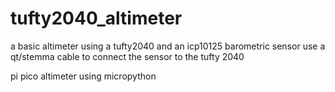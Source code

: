 # tufty2040_altimeter
a basic altimeter using a tufty2040 and an icp10125 barometric sensor
use a qt/stemma cable to connect the sensor to the tufty 2040


pi pico altimeter using micropython
